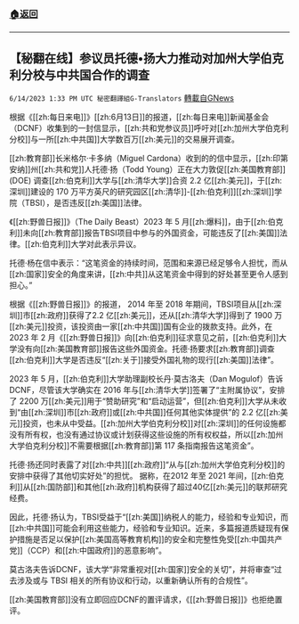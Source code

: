 ###  [:house:返回](README.md)
---


## 【秘翻在线】参议员托德•扬大力推动对加州大学伯克利分校与中共国合作的调查
`6/14/2023 1:33 PM UTC 秘密翻譯組G-Translators` [轉載自GNews](https://gnews.org/articles/1382860)

根据《[[zh:每日来电]]》[[zh:6月13日]]的报道，[[zh:每日来电]]新闻基金会（DCNF）收集到的一封信显示，[[zh:共和党参议员]]呼吁对[[zh:加州大学伯克利分校]]与一所[[zh:中共国]]大学数百万[[zh:美元]]的交易展开调查。

[[zh:教育部]]长米格尔·卡多纳（Miguel Cardona）收到的的信中显示，[[zh:印第安纳]]州[[zh:共和党]]人托德·扬（Todd Young）正在大力敦促[[zh:美国教育部]] (DOE) 调查[[zh:伯克利]]大学与[[zh:清华大学]]合资 2.2 亿[[zh:美元]]，于[[zh:深圳]]建设的 170 万平方英尺的研究园区[[zh:清华]]\-[[zh:伯克利]][[zh:深圳]]学院（TBSI），是否违反[[zh:美国]]法律。

《[[zh:野兽日报]]》（The Daily Beast）2023 年 5 月[[zh:爆料]]，由于[[zh:伯克利]]未向[[zh:教育部]]报告TBSI项目中参与的外国资金，可能违反了[[zh:美国]]法律。[[zh:伯克利]]大学对此表示异议。

托德·杨在信中表示：“这笔资金的持续时间，范围和来源已经足够令人担忧，而从[[zh:国家]]安全的角度来讲，[[zh:中共]]从这笔资金中得到的好处甚至更令人感到担心。”

根据《[[zh:野兽日报]]》的报道， 2014 年至 2018 年期间，TBSI项目从[[zh:深圳]]市[[zh:政府]]获得了2.2 亿[[zh:美元]]，还从[[zh:清华大学]]得到了 1900 万[[zh:美元]]投资，该投资由一家[[zh:中共国]]国有企业的拨款支持。此外，在 2023 年 2 月《[[zh:野兽日报]]》向[[zh:伯克利]]征求意见之前，[[zh:伯克利]]大学没有向[[zh:美国教育部]]报告这些外国资金。托德·扬要求[[zh:教育部]]调查[[zh:伯克利]]大学是否违反“[[zh:关于]]接受外国礼物的现行[[zh:美国]]法律”。

2023 年 5 月，[[zh:伯克利]]大学助理副校长丹·莫古洛夫（Dan Mogulof）告诉DCNF，尽管该大学确实在 2016 年与[[zh:清华大学]]签署了“主附属协议”，安排了 2200 万[[zh:美元]]用于“赞助研究”和“启动运营”，但[[zh:伯克利]]大学从未收到“由[[zh:深圳]]市[[zh:政府]]或[[zh:中共国]]任何其他实体提供”的 2.2 亿[[zh:美元]]投资，也未从中受益。[[zh:加州大学伯克利分校]]对[[zh:深圳]]的任何设施都没有所有权，也没有通过协议或计划获得这些设施的所有权权益，所以[[zh:加州大学伯克利分校]]不需要根据[[zh:教育部]]第 117 条指南报告这笔资金”。

托德·扬还同时表露了对[[zh:中共]][[zh:政府]]“从与[[zh:加州大学伯克利分校]]的安排中获得了其他切实好处”的担忧。 据称，在2012 年至 2021 年间，[[zh:伯克利]]从[[zh:国防部]]和其他[[zh:政府]]机构获得了超过40亿[[zh:美元]]的联邦研究经费。

因此，托德·扬认为，TBSI受益于“[[zh:美国]]纳税人的能力，经验和专业知识，而[[zh:中共国]]可能会利用这些能力，经验和专业知识。近来，多篇报道质疑现有保护措施是否足以保护[[zh:美国高等教育机构]]的安全和完整性免受[[zh:中国共产党]]（CCP）和[[zh:中国政府]]的恶意影响”。

莫古洛夫告诉DCNF，该大学“非常重视对[[zh:国家]]安全的关切”，并将审查“过去涉及或与 TBSI 相关的所有协议和行动，以重新确认所有的合规性”。

[[zh:美国教育部]]没有立即回应DCNF的置评请求，《[[zh:野兽日报]]》也拒绝置评。
